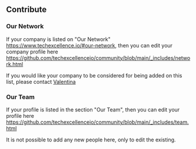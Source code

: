 ## Contribute

### Our Network

If your company is listed on "Our Network" https://www.techexcellence.io/#our-network, then you can edit your company profile here https://github.com/techexcellenceio/community/blob/main/_includes/network.html

If you would like your company to be considered for being added on this list, please contact [Valentina](https://www.linkedin.com/in/valentinacupac/)

### Our Team

If your profile is listed in the section "Our Team", then you can edit your profile here https://github.com/techexcellenceio/community/blob/main/_includes/team.html

It is not possible to add any new people here, only to edit the existing.
